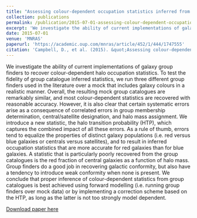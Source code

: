 ```yaml
---
title: "Assessing colour-dependent occupation statistics inferred from galaxy group catalogues"
collection: publications
permalink: /publication/2015-07-01-assessing-colour-dependent-occupation-statistics-inferred-from-galaxy-group-catalogues
excerpt: 'We investigate the ability of current implementations of galaxy group finders to recover colour-dependent halo occupation statistics.'
date: 2015-07-01
venue: 'MNRAS'
paperurl: 'https://academic.oup.com/mnras/article/452/1/444/1747555'
citation: 'Campbell, D., et al. (2015). &quot;Assessing colour-dependent occupation statistics inferred from galaxy group catalogues.&quot; <i>MNRAS</i>. 452(1).'
---
```


We investigate the ability of current implementations of galaxy group finders to recover colour-dependent halo occupation statistics. To test the fidelity of group catalogue inferred statistics, we run three different group finders used in the literature over a mock that includes galaxy colours in a realistic manner. Overall, the resulting mock group catalogues are remarkably similar, and most colour-dependent statistics are recovered with reasonable accuracy. However, it is also clear that certain systematic errors arise as a consequence of correlated errors in group membership determination, central/satellite designation, and halo mass assignment. We introduce a new statistic, the halo transition probability (HTP), which captures the combined impact of all these errors. As a rule of thumb, errors tend to equalize the properties of distinct galaxy populations (i.e. red versus blue galaxies or centrals versus satellites), and to result in inferred occupation statistics that are more accurate for red galaxies than for blue galaxies. A statistic that is particularly poorly recovered from the group catalogues is the red fraction of central galaxies as a function of halo mass. Group finders do a good job in recovering galactic conformity, but also have a tendency to introduce weak conformity when none is present. We conclude that proper inference of colour-dependent statistics from group catalogues is best achieved using forward modelling (i.e. running group finders over mock data) or by implementing a correction scheme based on the HTP, as long as the latter is not too strongly model dependent.

[Download paper here](https://academic.oup.com/mnras/article/452/1/444/1747555)